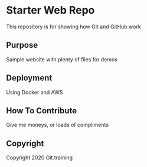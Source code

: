# Starter Web Repo

This repository is for showing how Git and GitHub work

## Purpose

Sample website with plenty of files for demos

## Deployment

Using Docker and AWS

## How To Contribute 

Give me moneys, or loads of compliments 

## Copyright

Copyright 2020 Git.training